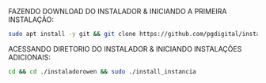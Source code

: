 FAZENDO DOWNLOAD DO INSTALADOR & INICIANDO A PRIMEIRA INSTALAÇÃO:

```bash
sudo apt install -y git && git clone https://github.com/pgdigital/instaladorowen && sudo chmod -R 777 ./instalador && cd ./instaladorowen && sudo ./install_primaria
```

ACESSANDO DIRETORIO DO INSTALADOR & INICIANDO INSTALAÇÕES ADICIONAIS:
```bash
cd && cd ./instaladorowen && sudo ./install_instancia
```

